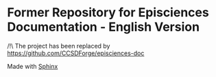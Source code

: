 # Former Repository for Episciences Documentation - English Version

/!\ The project has been replaced by https://github.com/CCSDForge/episciences-doc

Made with [Sphinx](https://www.sphinx-doc.org/)


